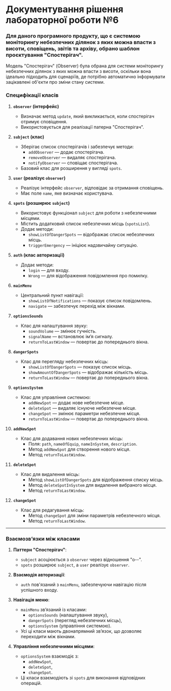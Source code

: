 # Документування рішення лабораторної роботи №6
### Для даного програмного продукту, що є системою моніторингу небезпечних ділянок з яких можна впасти з висоти, сповіщень, звітів та архіву, обрано шаблон проєктування "Спостерігач".

Модель "Спостерігач" (Observer) була обрана для системи моніторингу небезпечних ділянок з яких можна впасти з висоти, оскільки вона ідеально підходить для сценаріїв, де потрібно автоматично інформувати зацікавлені об'єкти про зміни стану системи. 
### Специфікації класів

1. **`observer` (інтерфейс)**  
   - Визначає метод `update`, який викликається, коли спостерігач отримує сповіщення.
   - Використовується для реалізації патерна "Спостерігач".  

2. **`subject` (клас)**  
   - Зберігає список спостерігачів і забезпечує методи:
     - `addObserver` — додає спостерігача.
     - `removeObserver` — видаляє спостерігача.
     - `notifyObserver` — сповіщає спостерігача.
   - Базовий клас для розширення у вигляді `spots`.

3. **`user` (реалізує `observer`)**  
   - Реалізує інтерфейс `observer`, відповідає за отримання сповіщень.
   - Має поле `name`, яке визначає користувача.

4. **`spots` (розширює `subject`)**  
   - Використовує функціонал `subject` для роботи з небезпечними місцями.
   - Містить додатковий список небезпечних місць (`spotsList`).
   - Додає методи:
     - `showListOfDangerSpots` — відображає список небезпечних місць.
     - `triggerEmergency` — ініціює надзвичайну ситуацію.

5. **`auth` (клас авторизації)**  
   - Додає методи:
     - `login` — для входу.
     - `Wrong` — для відображення повідомлення про помилку.  

6. **`mainMenu`**  
   - Центральний пункт навігації:
     - `showListOfNotifications` — показує список повідомлень.
     - `navigate` — забезпечує перехід між вікнами.  

7. **`optionsSounds`**  
   - Клас для налаштування звуку:
     - `soundVolume` — змінює гучність.
     - `signalName` — встановлює ім’я сигналу.
     - `returnToLastWindow` — повертає до попереднього вікна.

8. **`dangerSpots`**  
   - Клас для перегляду небезпечних місць:
     - `showListOfDangerSpots` — показує список місць.
     - `showAmountOfDangerSpots` — відображає кількість місць.
     - `returnToLastWindow` — повертає до попереднього вікна.

9. **`optionsSystem`**  
   - Клас для управління системою:
     - `addNewSpot` — додає нове небезпечне місце.
     - `deleteSpot` — видаляє існуюче небезпечне місце.
     - `changeSpot` — змінює параметри небезпечне місця.
     - `returnToLastWindow` — повертає до попереднього вікна.

10. **`addNewSpot`**  
    - Клас для додавання нових небезпечних місць:
      - Поля: `path`, `nameOfEquip`, `nameInSystem`, `description`.
      - Метод `addNewSpot` для створення нового місця.
      - Метод `returnToLastWindow`.

11. **`deleteSpot`**  
    - Клас для видалення місць:
      - Метод `showListOfDangerSpots` для відображення списку місць.
      - Метод `deleteSpotInSystem` для видалення вибраного місця.
      - Метод `returnToLastWindow`.

12. **`changeSpot`**  
    - Клас для редагування місць:
      - Метод `changeSpot` для зміни параметрів небезпечного місця.
      - Метод `returnToLastWindow`.

---

### **Взаємозв’язки між класами**

1. **Паттерн "Спостерігач"**:
   - `subject` асоціюється з `observer` через відношення "o--".
   - `spots` розширює `subject`, а `user` реалізує `observer`.

2. **Взаємодія авторизації**:
   - `auth` пов'язаний з `mainMenu`, забезпечуючи навігацію після успішного входу.

3. **Навігація меню**:
   - `mainMenu` зв’язаний із класами:
     - `optionsSounds` (налаштування звуку),
     - `dangerSpots` (перегляд небезпечних місць),
     - `optionsSystem` (управління системою).
   - Усі ці класи мають двонапрямний зв’язок, що дозволяє переходити між вікнами.

4. **Управління небезпечними місцями**:
   - `optionsSystem` взаємодіє з:
     - `addNewSpot`,
     - `deleteSpot`,
     - `changeSpot`.
   - Ці класи взаємодіють зі `spots` для виконання відповідних операцій.
